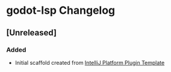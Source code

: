 <!-- Keep a Changelog guide -> https://keepachangelog.com -->

# godot-lsp Changelog

## [Unreleased]
### Added
- Initial scaffold created from [IntelliJ Platform Plugin Template](https://github.com/JetBrains/intellij-platform-plugin-template)
